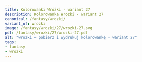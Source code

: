 ```yaml
---
title: Kolorowanki Wróżki - wariant 27
description: Kolorowanka Wrozki - wariant 27
canonical: /fantasy/wrozki/
variant_of: wrozki
image: /fantasy/wrozki/27/wrozki-27.svg
pdf: /fantasy/wrozki/27/wrozki-27.pdf
alt: "wrozki – pobierz i wydrukuj kolorowankę - wariant 27"
tags:
- fantasy
- wrozki
---
```

